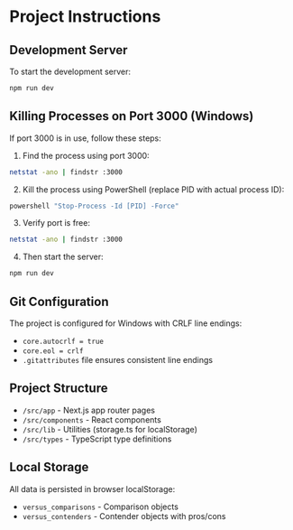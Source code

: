 # Project Instructions

## Development Server

To start the development server:
```bash
npm run dev
```

## Killing Processes on Port 3000 (Windows)

If port 3000 is in use, follow these steps:

1. Find the process using port 3000:
```bash
netstat -ano | findstr :3000
```

2. Kill the process using PowerShell (replace PID with actual process ID):
```bash
powershell "Stop-Process -Id [PID] -Force"
```

3. Verify port is free:
```bash
netstat -ano | findstr :3000
```

4. Then start the server:
```bash
npm run dev
```

## Git Configuration

The project is configured for Windows with CRLF line endings:
- `core.autocrlf = true`
- `core.eol = crlf`
- `.gitattributes` file ensures consistent line endings

## Project Structure

- `/src/app` - Next.js app router pages
- `/src/components` - React components  
- `/src/lib` - Utilities (storage.ts for localStorage)
- `/src/types` - TypeScript type definitions

## Local Storage

All data is persisted in browser localStorage:
- `versus_comparisons` - Comparison objects
- `versus_contenders` - Contender objects with pros/cons